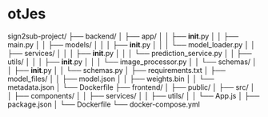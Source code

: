 # otJes

sign2sub-project/
├── backend/
│ ├── app/
│ │ ├── **init**.py
│ │ ├── main.py
│ │ ├── models/
│ │ │ ├── **init**.py
│ │ │ └── model_loader.py
│ │ ├── services/
│ │ │ ├── **init**.py
│ │ │ └── prediction_service.py
│ │ ├── utils/
│ │ │ ├── **init**.py
│ │ │ └── image_processor.py
│ │ └── schemas/
│ │ ├── **init**.py
│ │ └── schemas.py
│ ├── requirements.txt
│ ├── model_files/
│ │ ├── model.json
│ │ ├── weights.bin
│ │ └── metadata.json
│ └── Dockerfile
├── frontend/
│ ├── public/
│ ├── src/
│ │ ├── components/
│ │ ├── services/
│ │ ├── utils/
│ │ └── App.js
│ ├── package.json
│ └── Dockerfile
└── docker-compose.yml
